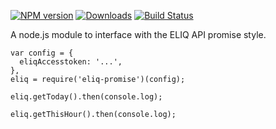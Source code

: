 [![NPM version][npm-image]][npm-url] [![Downloads][downloads-image]][npm-url] [![Build Status][travis-image]][travis-url]

A node.js module to interface with the ELIQ API promise style.

```
var config = {
  eliqAccesstoken: '...',
},
eliq = require('eliq-promise')(config);

eliq.getToday().then(console.log);

eliq.getThisHour().then(console.log);
```

[npm-url]: https://npmjs.org/package/eliq-promise
[downloads-image]: http://img.shields.io/npm/dm/eliq-promise.svg
[npm-image]: http://img.shields.io/npm/v/eliq-promise.svg
[travis-url]: https://travis-ci.org/ashpool/eliq-promise
[travis-image]: http://img.shields.io/travis/ashpool/eliq-promise.svg

